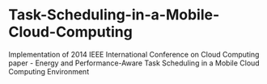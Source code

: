 # Task-Scheduling-in-a-Mobile-Cloud-Computing
Implementation of 2014 IEEE International Conference on Cloud Computing paper - Energy and Performance-Aware Task Scheduling in a Mobile Cloud Computing  Environment  

